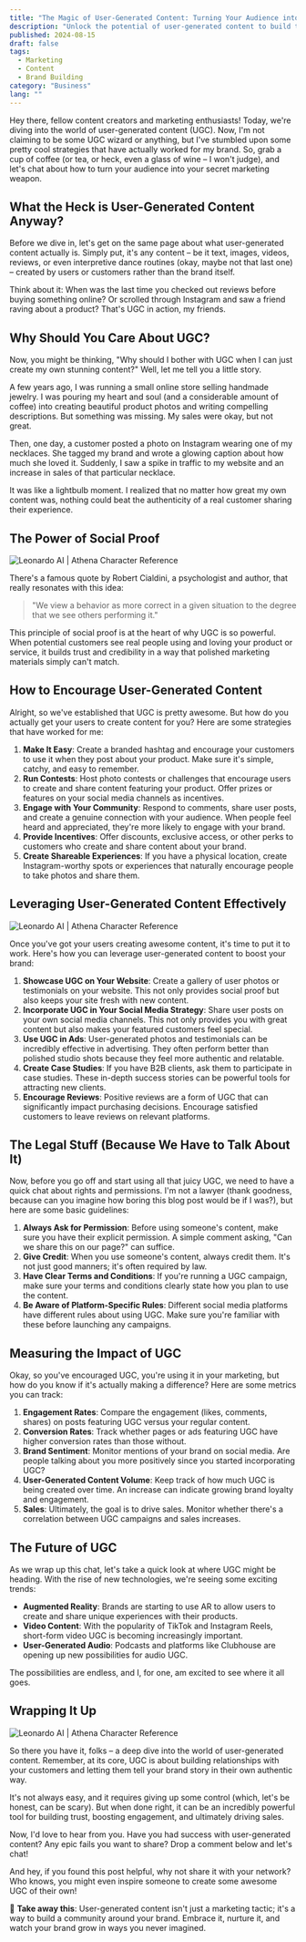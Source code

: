 ```yaml
---
title: "The Magic of User-Generated Content: Turning Your Audience into Your Best Marketers"
description: "Unlock the potential of user-generated content to build trust, boost engagement, and drive sales for your brand. Gain insights from real-world examples and practical tips."
published: 2024-08-15
draft: false
tags:
  - Marketing
  - Content
  - Brand Building
category: "Business"
lang: ""
---
```


<!-- ![Hero Image](./heroImage.jpg) -->

Hey there, fellow content creators and marketing enthusiasts! Today, we're diving into the world of user-generated content (UGC). Now, I'm not claiming to be some UGC wizard or anything, but I've stumbled upon some pretty cool strategies that have actually worked for my brand. So, grab a cup of coffee (or tea, or heck, even a glass of wine – I won't judge), and let's chat about how to turn your audience into your secret marketing weapon.


## What the Heck is User-Generated Content Anyway?

Before we dive in, let's get on the same page about what user-generated content actually is. Simply put, it's any content – be it text, images, videos, reviews, or even interpretive dance routines (okay, maybe not that last one) – created by users or customers rather than the brand itself.

Think about it: When was the last time you checked out reviews before buying something online? Or scrolled through Instagram and saw a friend raving about a product? That's UGC in action, my friends.

## Why Should You Care About UGC?

Now, you might be thinking, "Why should I bother with UGC when I can just create my own stunning content?" Well, let me tell you a little story.

A few years ago, I was running a small online store selling handmade jewelry. I was pouring my heart and soul (and a considerable amount of coffee) into creating beautiful product photos and writing compelling descriptions. But something was missing. My sales were okay, but not great.

Then, one day, a customer posted a photo on Instagram wearing one of my necklaces. She tagged my brand and wrote a glowing caption about how much she loved it. Suddenly, I saw a spike in traffic to my website and an increase in sales of that particular necklace.

It was like a lightbulb moment. I realized that no matter how great my own content was, nothing could beat the authenticity of a real customer sharing their experience.

## The Power of Social Proof

![Leonardo AI | Athena Character Reference](https://res-5.cloudinary.com/ddicetqs5/image/upload/f_auto,fl_force_strip,q_auto:best/v1/wayfinder-ghost-blog/Illustrative_Albedo_A_captivating_techsavvy_woman_Athena_exudi_3--12-)

There's a famous quote by Robert Cialdini, a psychologist and author, that really resonates with this idea:

> "We view a behavior as more correct in a given situation to the degree that we see others performing it."

This principle of social proof is at the heart of why UGC is so powerful. When potential customers see real people using and loving your product or service, it builds trust and credibility in a way that polished marketing materials simply can't match.

## How to Encourage User-Generated Content

Alright, so we've established that UGC is pretty awesome. But how do you actually get your users to create content for you? Here are some strategies that have worked for me:

1. **Make It Easy**: Create a branded hashtag and encourage your customers to use it when they post about your product. Make sure it's simple, catchy, and easy to remember.
2. **Run Contests**: Host photo contests or challenges that encourage users to create and share content featuring your product. Offer prizes or features on your social media channels as incentives.
3. **Engage with Your Community**: Respond to comments, share user posts, and create a genuine connection with your audience. When people feel heard and appreciated, they're more likely to engage with your brand.
4. **Provide Incentives**: Offer discounts, exclusive access, or other perks to customers who create and share content about your brand.
5. **Create Shareable Experiences**: If you have a physical location, create Instagram-worthy spots or experiences that naturally encourage people to take photos and share them.

## Leveraging User-Generated Content Effectively

![Leonardo AI | Athena Character Reference](https://res-5.cloudinary.com/ddicetqs5/image/upload/f_auto,fl_force_strip,q_auto:best/v1/wayfinder-ghost-blog/Illustrative_Albedo_A_captivating_techsavvy_woman_Athena_exudi_5--7-)

Once you've got your users creating awesome content, it's time to put it to work. Here's how you can leverage user-generated content to boost your brand:

1. **Showcase UGC on Your Website**: Create a gallery of user photos or testimonials on your website. This not only provides social proof but also keeps your site fresh with new content.
2. **Incorporate UGC in Your Social Media Strategy**: Share user posts on your own social media channels. This not only provides you with great content but also makes your featured customers feel special.
3. **Use UGC in Ads**: User-generated photos and testimonials can be incredibly effective in advertising. They often perform better than polished studio shots because they feel more authentic and relatable.
4. **Create Case Studies**: If you have B2B clients, ask them to participate in case studies. These in-depth success stories can be powerful tools for attracting new clients.
5. **Encourage Reviews**: Positive reviews are a form of UGC that can significantly impact purchasing decisions. Encourage satisfied customers to leave reviews on relevant platforms.

## The Legal Stuff (Because We Have to Talk About It)

Now, before you go off and start using all that juicy UGC, we need to have a quick chat about rights and permissions. I'm not a lawyer (thank goodness, because can you imagine how boring this blog post would be if I was?), but here are some basic guidelines:

1. **Always Ask for Permission**: Before using someone's content, make sure you have their explicit permission. A simple comment asking, "Can we share this on our page?" can suffice.
2. **Give Credit**: When you use someone's content, always credit them. It's not just good manners; it's often required by law.
3. **Have Clear Terms and Conditions**: If you're running a UGC campaign, make sure your terms and conditions clearly state how you plan to use the content.
4. **Be Aware of Platform-Specific Rules**: Different social media platforms have different rules about using UGC. Make sure you're familiar with these before launching any campaigns.

## Measuring the Impact of UGC

Okay, so you've encouraged UGC, you're using it in your marketing, but how do you know if it's actually making a difference? Here are some metrics you can track:

1. **Engagement Rates**: Compare the engagement (likes, comments, shares) on posts featuring UGC versus your regular content.
2. **Conversion Rates**: Track whether pages or ads featuring UGC have higher conversion rates than those without.
3. **Brand Sentiment**: Monitor mentions of your brand on social media. Are people talking about you more positively since you started incorporating UGC?
4. **User-Generated Content Volume**: Keep track of how much UGC is being created over time. An increase can indicate growing brand loyalty and engagement.
5. **Sales**: Ultimately, the goal is to drive sales. Monitor whether there's a correlation between UGC campaigns and sales increases.

## The Future of UGC

As we wrap up this chat, let's take a quick look at where UGC might be heading. With the rise of new technologies, we're seeing some exciting trends:

- **Augmented Reality**: Brands are starting to use AR to allow users to create and share unique experiences with their products.
- **Video Content**: With the popularity of TikTok and Instagram Reels, short-form video UGC is becoming increasingly important.
- **User-Generated Audio**: Podcasts and platforms like Clubhouse are opening up new possibilities for audio UGC.

The possibilities are endless, and I, for one, am excited to see where it all goes.

## Wrapping It Up

![Leonardo AI | Athena Character Reference](https://res-3.cloudinary.com/ddicetqs5/image/upload/f_auto,fl_force_strip,q_auto:best/v1/wayfinder-ghost-blog/Illustrative_Albedo_A_captivating_techsavvy_woman_Athena_exudi_7--13-)

So there you have it, folks – a deep dive into the world of user-generated content. Remember, at its core, UGC is about building relationships with your customers and letting them tell your brand story in their own authentic way.

It's not always easy, and it requires giving up some control (which, let's be honest, can be scary). But when done right, it can be an incredibly powerful tool for building trust, boosting engagement, and ultimately driving sales.

Now, I'd love to hear from you. Have you had success with user-generated content? Any epic fails you want to share? Drop a comment below and let's chat!

And hey, if you found this post helpful, why not share it with your network? Who knows, you might even inspire someone to create some awesome UGC of their own!

🔆 **Take away this**: User-generated content isn't just a marketing tactic; it's a way to build a community around your brand. Embrace it, nurture it, and watch your brand grow in ways you never imagined.
